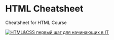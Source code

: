 # HTML Cheatsheet

Cheatsheet for HTML Course

[![HTML&CSS первый шаг для начинающих в IT](https://user-images.githubusercontent.com/100153634/200188348-4fe5cedc-8ca0-41d4-bad7-816ecad65693.png)](https://result.school/products/html-css?utm_source=youtube&utm_medium=vladilen&utm_campaign=stream_05_11_22 "HTML&CSS первый шаг для начинающих в IT")

